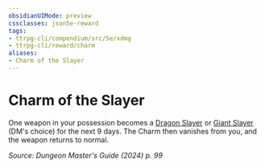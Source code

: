 ```yaml
---
obsidianUIMode: preview
cssclasses: json5e-reward
tags:
- ttrpg-cli/compendium/src/5e/xdmg
- ttrpg-cli/reward/charm
aliases:
- Charm of the Slayer
---
```

# Charm of the Slayer

One weapon in your possession becomes a [Dragon Slayer](Інструменти%20ДМ/CLI/items/dragon-slayer-xdmg.md) or [Giant Slayer](Інструменти%20ДМ/CLI/items/giant-slayer-xdmg.md) (DM's choice) for the next 9 days. The Charm then vanishes from you, and the weapon returns to normal.

*Source: Dungeon Master's Guide (2024) p. 99*